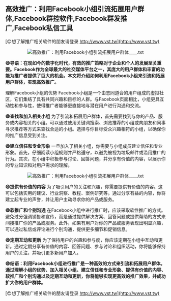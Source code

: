 ## **高效推广：利用Facebook小组引流拓展用户群体,Facebook群控软件,Facebook群发推广,Facebook私信工具**

[😍想了解推广相关软件的朋友请登录 http://www.vst.tw](http://www.vst.tw)

 <center><img src="https://vst.tw/MP4/tuiguang/png/6.png" alt="高效推广：利用Facebook小组引流拓展用户群体____.txt"></center>

**😄导语：在现如今的数字化时代，有效的推广策略对于企业和个人的发展至关重要。Facebook作为全球最大的社交媒体平台之一，其庞大的用户群体和丰富的功能为推广者提供了巨大的机会。本文将介绍如何利用Facebook小组来引流和拓展用户群体，实现高效推广。**

理解Facebook小组的优势
Facebook小组是一个由志同道合的用户组成的虚拟社区，它们集结了具有共同兴趣和目标的人群。与Facebook页面相比，小组更具互动性和参与性，使得推广者能够更直接地与潜在用户进行沟通和交流。

**😄查找和加入相关小组**
为了引流和拓展用户群体，首先需要找到与你的产品、服务或内容相关的小组。可以通过使用关键词搜索、浏览推荐的小组或向朋友和同事寻求推荐等方式来查找合适的小组。选择与你目标受众兴趣相符的小组，以确保你的推广信息受到关注。

**😄建立信任和专业形象**
一旦加入了相关小组，你需要与小组成员建立信任和专业形象。首先，仔细阅读小组规则并严格遵守，以避免被视为垃圾邮件或滥用推广的行为。其次，在小组中积极参与讨论、回答问题，并分享有价值的内容，以展示你的专业知识和对用户需求的理解。

 <center><img src="https://vst.tw/MP4/tuiguang/png/8.png" alt="高效推广：利用Facebook小组引流拓展用户群体____.txt"></center>

**😄提供有价值的内容**
为了吸引用户的关注和兴趣，你需要提供有价值的内容。这可以包括实用的建议、行业洞察、教程、案例研究等。通过分享有益的内容，你将建立起专业的声誉，并让用户主动寻求你的产品或服务。

**😄软推广和个别沟通**
在Facebook小组中进行推广时，应该采取软性推广的方式。避免过分强调销售和宣传，而是通过提供解决方案、回答问题或提供帮助的方式来间接推广你的产品或服务。此外，如果有用户对你的产品或服务表现出明显兴趣，可以通过私信或评论进行个别沟通，提供更多细节和促销信息。

**😄定期互动和更新**
为了保持用户的兴趣和参与度，你应该定期在小组中互动和更新。通过定期分享有价值的内容、回答问题、参与讨论和组织活动，你将能够保持用户的关注，并吸引更多新用户加入。

**😄结语：利用Facebook小组进行推广是一种高效的方式来引流和拓展用户群体。通过理解小组的优势、加入相关小组、建立信任和专业形象、提供有价值的内容、软推广和个别沟通以及定期互动和更新，你将能够实现更高效的推广效果，并成功扩大你的用户群体。**

[😍想了解推广相关软件的朋友请登录 http://www.vst.tw](http://www.vst.tw)



